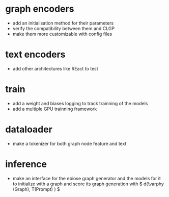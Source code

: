 # graph encoders
- add an initialisation method for their parameters
- verify the compatibility between them and CLGP
- make them more customizable with config files

# text encoders
- add other architectures like REact to test

# train
- add a weight and biases logging to track trainning of the models
- add a multiple GPU trainning framework

# dataloader
- make a tokenizer for both graph node feature and text

# inference
- make an interface for the ebiose graph generator and the models for it to initialize with a graph and score its graph generation with $ d(\varphy (Graph), T(Prompt) ) $